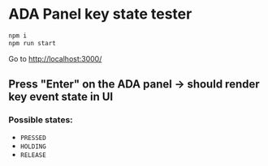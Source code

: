 # ADA Panel key state tester

```bash
npm i
npm run start
```
Go to [http://localhost:3000/](http://localhost:3000/)

## Press "Enter" on the ADA panel -> should render key event state in UI

### Possible states:
- `PRESSED`
- `HOLDING`
- `RELEASE`